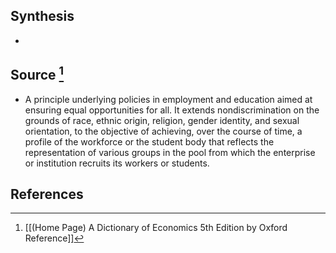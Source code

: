 ## Synthesis
- 
## Source [^1]
- A principle underlying policies in employment and education aimed at ensuring equal opportunities for all. It extends nondiscrimination on the grounds of race, ethnic origin, religion, gender identity, and sexual orientation, to the objective of achieving, over the course of time, a profile of the workforce or the student body that reflects the representation of various groups in the pool from which the enterprise or institution recruits its workers or students.
## References

[^1]: [[(Home Page) A Dictionary of Economics 5th Edition by Oxford Reference]]